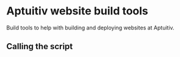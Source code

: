 # Aptuitiv website build tools

Build tools to help with building and deploying websites at Aptuitiv.

## Calling the script
